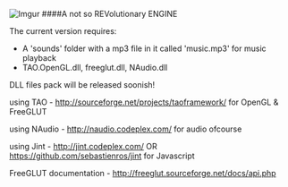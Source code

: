 ![Imgur](http://i.imgur.com/x91vgSu.png)
####A not so REVolutionary ENGINE

The current version requires:
- A 'sounds' folder with a mp3 file in it called 'music.mp3' for music playback
- TAO.OpenGL.dll, freeglut.dll, NAudio.dll

DLL files pack will be released soonish!

using TAO - http://sourceforge.net/projects/taoframework/ for OpenGL & FreeGLUT

using NAudio - http://naudio.codeplex.com/ for audio ofcourse

using Jint - http://jint.codeplex.com/ OR https://github.com/sebastienros/jint for Javascript

FreeGLUT documentation - http://freeglut.sourceforge.net/docs/api.php
